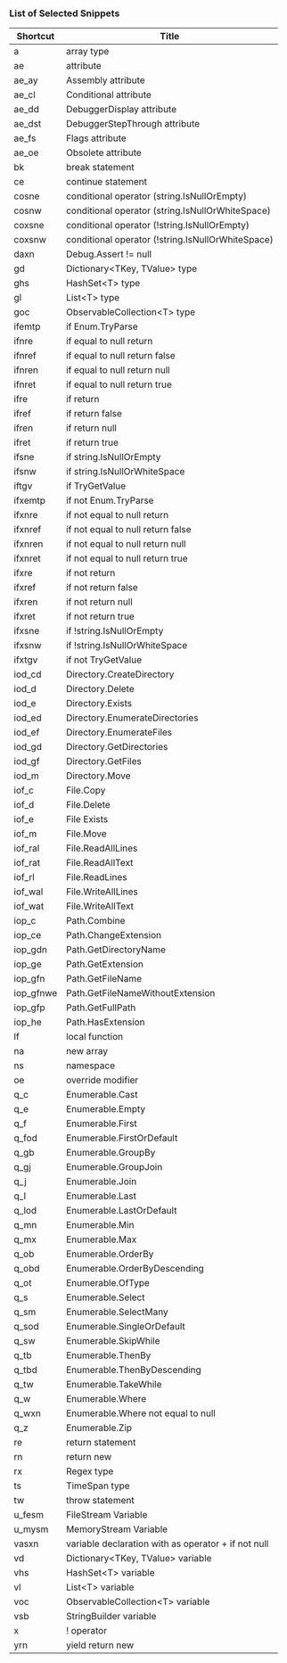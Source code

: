 ### List of Selected Snippets

Shortcut|Title
--------|-----
a|array type
ae|attribute
ae\_ay|Assembly attribute
ae\_cl|Conditional attribute
ae\_dd|DebuggerDisplay attribute
ae\_dst|DebuggerStepThrough attribute
ae\_fs|Flags attribute
ae\_oe|Obsolete attribute
bk|break statement
ce|continue statement
cosne|conditional operator \(string\.IsNullOrEmpty\)
cosnw|conditional operator \(string\.IsNullOrWhiteSpace\)
coxsne|conditional operator \(\!string\.IsNullOrEmpty\)
coxsnw|conditional operator \(\!string\.IsNullOrWhiteSpace\)
daxn|Debug\.Assert \!= null
gd|Dictionary\<TKey, TValue> type
ghs|HashSet\<T> type
gl|List\<T> type
goc|ObservableCollection\<T> type
ifemtp|if Enum\.TryParse
ifnre|if equal to null return
ifnref|if equal to null return false
ifnren|if equal to null return null
ifnret|if equal to null return true
ifre|if return
ifref|if return false
ifren|if return null
ifret|if return true
ifsne|if string\.IsNullOrEmpty
ifsnw|if string\.IsNullOrWhiteSpace
iftgv|if TryGetValue
ifxemtp|if not Enum\.TryParse
ifxnre|if not equal to null return
ifxnref|if not equal to null return false
ifxnren|if not equal to null return null
ifxnret|if not equal to null return true
ifxre|if not return
ifxref|if not return false
ifxren|if not return null
ifxret|if not return true
ifxsne|if \!string\.IsNullOrEmpty
ifxsnw|if \!string\.IsNullOrWhiteSpace
ifxtgv|if not TryGetValue
iod\_cd|Directory\.CreateDirectory
iod\_d|Directory\.Delete
iod\_e|Directory\.Exists
iod\_ed|Directory\.EnumerateDirectories
iod\_ef|Directory\.EnumerateFiles
iod\_gd|Directory\.GetDirectories
iod\_gf|Directory\.GetFiles
iod\_m|Directory\.Move
iof\_c|File\.Copy
iof\_d|File\.Delete
iof\_e|File Exists
iof\_m|File\.Move
iof\_ral|File\.ReadAllLines
iof\_rat|File\.ReadAllText
iof\_rl|File\.ReadLines
iof\_wal|File\.WriteAllLines
iof\_wat|File\.WriteAllText
iop\_c|Path\.Combine
iop\_ce|Path\.ChangeExtension
iop\_gdn|Path\.GetDirectoryName
iop\_ge|Path\.GetExtension
iop\_gfn|Path\.GetFileName
iop\_gfnwe|Path\.GetFileNameWithoutExtension
iop\_gfp|Path\.GetFullPath
iop\_he|Path\.HasExtension
lf| local function
na|new array 
ns|namespace
oe|override modifier
q\_c|Enumerable\.Cast
q\_e|Enumerable\.Empty
q\_f|Enumerable\.First
q\_fod|Enumerable\.FirstOrDefault
q\_gb|Enumerable\.GroupBy
q\_gj|Enumerable\.GroupJoin
q\_j|Enumerable\.Join
q\_l|Enumerable\.Last
q\_lod|Enumerable\.LastOrDefault
q\_mn|Enumerable\.Min
q\_mx|Enumerable\.Max
q\_ob|Enumerable\.OrderBy
q\_obd|Enumerable\.OrderByDescending
q\_ot|Enumerable\.OfType
q\_s|Enumerable\.Select
q\_sm|Enumerable\.SelectMany
q\_sod|Enumerable\.SingleOrDefault
q\_sw|Enumerable\.SkipWhile
q\_tb|Enumerable\.ThenBy
q\_tbd|Enumerable\.ThenByDescending
q\_tw|Enumerable\.TakeWhile
q\_w|Enumerable\.Where
q\_wxn|Enumerable\.Where not equal to null
q\_z|Enumerable\.Zip
re|return statement
rn|return new
rx|Regex type
ts|TimeSpan type
tw|throw statement
u\_fesm|FileStream Variable
u\_mysm|MemoryStream Variable
vasxn|variable declaration with as operator \+ if not null
vd|Dictionary\<TKey, TValue> variable
vhs|HashSet\<T> variable
vl|List\<T> variable
voc|ObservableCollection\<T> variable
vsb|StringBuilder variable
x|\! operator
yrn|yield return new
